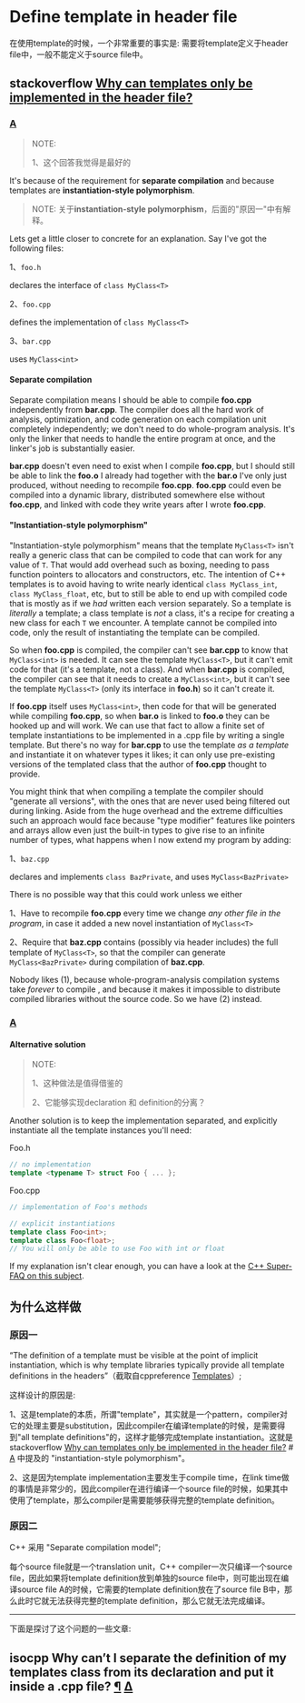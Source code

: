 # Define template in header file

在使用template的时候，一个非常重要的事实是: 需要将template定义于header file中，一般不能定义于source file中。

## stackoverflow [Why can templates only be implemented in the header file?](https://stackoverflow.com/questions/495021/why-can-templates-only-be-implemented-in-the-header-file)

### [A](https://stackoverflow.com/a/16493574)

> NOTE: 
>
> 1、这个回答我觉得是最好的

It's because of the requirement for **separate compilation** and because templates are **instantiation-style polymorphism**.

> NOTE: 关于**instantiation-style polymorphism**，后面的"原因一"中有解释。

Lets get a little closer to concrete for an explanation. Say I've got the following files:

1、`foo.h`

declares the interface of `class MyClass<T>`

2、`foo.cpp`

defines the implementation of `class MyClass<T>`

3、`bar.cpp`

uses `MyClass<int>`

#### Separate compilation

Separate compilation means I should be able to compile **foo.cpp** independently from **bar.cpp**. The compiler does all the hard work of analysis, optimization, and code generation on each compilation unit completely independently; we don't need to do whole-program analysis. It's only the linker that needs to handle the entire program at once, and the linker's job is substantially easier.

**bar.cpp** doesn't even need to exist when I compile **foo.cpp**, but I should still be able to link the **foo.o** I already had together with the **bar.o** I've only just produced, without needing to recompile **foo.cpp**. **foo.cpp** could even be compiled into a dynamic library, distributed somewhere else without **foo.cpp**, and linked with code they write years after I wrote **foo.cpp**.

#### "Instantiation-style polymorphism"

"Instantiation-style polymorphism" means that the template `MyClass<T>` isn't really a generic class that can be compiled to code that can work for any value of `T`. That would add overhead such as boxing, needing to pass function pointers to allocators and constructors, etc. The intention of C++ templates is to avoid having to write nearly identical `class MyClass_int`, `class MyClass_float`, etc, but to still be able to end up with compiled code that is mostly as if we *had* written each version separately. So a template is *literally* a template; a class template is *not* a class, it's a recipe for creating a new class for each `T` we encounter. A template cannot be compiled into code, only the result of instantiating the template can be compiled.

So when **foo.cpp** is compiled, the compiler can't see **bar.cpp** to know that `MyClass<int>` is needed. It can see the template `MyClass<T>`, but it can't emit code for that (it's a template, not a class). And when **bar.cpp** is compiled, the compiler can see that it needs to create a `MyClass<int>`, but it can't see the template `MyClass<T>` (only its interface in **foo.h**) so it can't create it.

If **foo.cpp** itself uses `MyClass<int>`, then code for that will be generated while compiling **foo.cpp**, so when **bar.o** is linked to **foo.o** they can be hooked up and will work. We can use that fact to allow a finite set of template instantiations to be implemented in a .cpp file by writing a single template. But there's no way for **bar.cpp** to use the template *as a template* and instantiate it on whatever types it likes; it can only use pre-existing versions of the templated class that the author of **foo.cpp** thought to provide.

You might think that when compiling a template the compiler should "generate all versions", with the ones that are never used being filtered out during linking. Aside from the huge overhead and the extreme difficulties such an approach would face because "type modifier" features like pointers and arrays allow even just the built-in types to give rise to an infinite number of types, what happens when I now extend my program by adding:

1、`baz.cpp`

declares and implements `class BazPrivate`, and uses `MyClass<BazPrivate>`

There is no possible way that this could work unless we either

1、Have to recompile **foo.cpp** every time we change *any other file in the program*, in case it added a new novel instantiation of `MyClass<T>`

2、Require that **baz.cpp** contains (possibly via header includes) the full template of `MyClass<T>`, so that the compiler can generate `MyClass<BazPrivate>` during compilation of **baz.cpp**.

Nobody likes (1), because whole-program-analysis compilation systems take *forever* to compile , and because it makes it impossible to distribute compiled libraries without the source code. So we have (2) instead.



### [A](https://stackoverflow.com/questions/495021/why-can-templates-only-be-implemented-in-the-header-file/495056#495056)

#### Alternative solution

> NOTE: 
>
> 1、这种做法是值得借鉴的
>
> 2、它能够实现declaration 和 definition的分离？

Another solution is to keep the implementation separated, and explicitly instantiate all the template instances you'll need:

Foo.h

```C++
// no implementation
template <typename T> struct Foo { ... };
```

Foo.cpp

```c++
// implementation of Foo's methods

// explicit instantiations
template class Foo<int>;
template class Foo<float>;
// You will only be able to use Foo with int or float
```

If my explanation isn't clear enough, you can have a look at the [C++ Super-FAQ on this subject](https://isocpp.org/wiki/faq/templates#templates-defn-vs-decl).

## 为什么这样做



### 原因一

“The definition of a template must be visible at the point of implicit instantiation, which is why template libraries typically provide all template definitions in the headers”（截取自cppreference [Templates](https://en.cppreference.com/w/cpp/language/templates)）;

这样设计的原因是:

1、这是template的本质，所谓"template"，其实就是一个pattern，compiler对它的处理主要是substitution，因此compiler在编译template的时候，是需要得到"all template definitions"的，这样才能够完成template instantiation。这就是 stackoverflow [Why can templates only be implemented in the header file?](https://stackoverflow.com/questions/495021/why-can-templates-only-be-implemented-in-the-header-file) # [A](https://stackoverflow.com/a/16493574) 中提及的 "instantiation-style polymorphism"。



2、这是因为template implementation主要发生于compile time，在link time做的事情是非常少的，因此compiler在进行编译一个source file的时候，如果其中使用了template，那么compiler是需要能够获得完整的template definition。

### 原因二

C++ 采用 "Separate compilation model";

每个source file就是一个translation unit，C++ compiler一次只编译一个source file，因此如果将template definition放到单独的source file中，则可能出现在编译source file A的时候，它需要的template definition放在了source  file B中，那么此时它就无法获得完整的template definition，那么它就无法完成编译。

---



下面是探讨了这个问题的一些文章: 

## isocpp Why can’t I separate the definition of my templates class from its declaration and put it inside a .cpp file? [¶](https://isocpp.org/wiki/faq/templates#templates-defn-vs-decl) [Δ](https://isocpp.org/wiki/faq/templates#)



